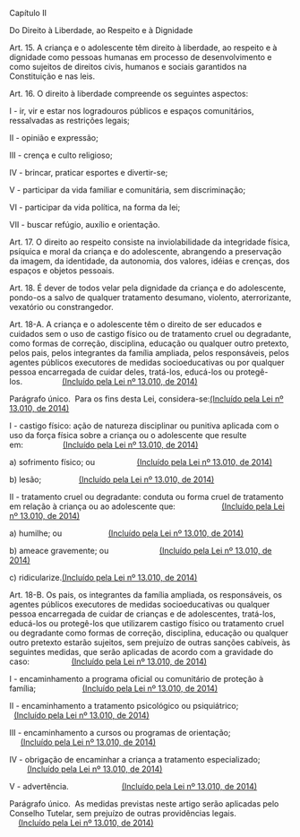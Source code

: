 Capítulo II

Do Direito à Liberdade, ao Respeito e à Dignidade

Art. 15. A criança e o adolescente têm direito à liberdade, ao respeito e à dignidade como pessoas humanas em processo de desenvolvimento e como sujeitos de direitos civis, humanos e sociais garantidos na Constituição e nas leis.

Art. 16. O direito à liberdade compreende os seguintes aspectos:

I - ir, vir e estar nos logradouros públicos e espaços comunitários, ressalvadas as restrições legais;

II - opinião e expressão;

III - crença e culto religioso;

IV - brincar, praticar esportes e divertir-se;

V - participar da vida familiar e comunitária, sem discriminação;

VI - participar da vida política, na forma da lei;

VII - buscar refúgio, auxílio e orientação.

Art. 17. O direito ao respeito consiste na inviolabilidade da integridade física, psíquica e moral da criança e do adolescente, abrangendo a preservação da imagem, da identidade, da autonomia, dos valores, idéias e crenças, dos espaços e objetos pessoais.

Art. 18. É dever de todos velar pela dignidade da criança e do adolescente, pondo-os a salvo de qualquer tratamento desumano, violento, aterrorizante, vexatório ou constrangedor.

Art. 18-A. A criança e o adolescente têm o direito de ser educados e cuidados sem o uso de castigo físico ou de tratamento cruel ou degradante, como formas de correção, disciplina, educação ou qualquer outro pretexto, pelos pais, pelos integrantes da família ampliada, pelos responsáveis, pelos agentes públicos executores de medidas socioeducativas ou por qualquer pessoa encarregada de cuidar deles, tratá-los, educá-los ou protegê-los.                  [\(Incluído pela Lei nº 13.010, de 2014\)](http://www.planalto.gov.br/ccivil_03/_Ato2011-2014/2014/Lei/L13010.htm#art1)

Parágrafo único.  Para os fins desta Lei, considera-se:[\(Incluído pela Lei nº 13.010, de 2014\)](http://www.planalto.gov.br/ccivil_03/_Ato2011-2014/2014/Lei/L13010.htm#art1)

I - castigo físico: ação de natureza disciplinar ou punitiva aplicada com o uso da força física sobre a criança ou o adolescente que resulte em:                  [\(Incluído pela Lei nº 13.010, de 2014\)](http://www.planalto.gov.br/ccivil_03/_Ato2011-2014/2014/Lei/L13010.htm#art1)

a\) sofrimento físico; ou                   [\(Incluído pela Lei nº 13.010, de 2014\)](http://www.planalto.gov.br/ccivil_03/_Ato2011-2014/2014/Lei/L13010.htm#art1)

b\) lesão;                 [\(Incluído pela Lei nº 13.010, de 2014\)](http://www.planalto.gov.br/ccivil_03/_Ato2011-2014/2014/Lei/L13010.htm#art1)

II - tratamento cruel ou degradante: conduta ou forma cruel de tratamento em relação à criança ou ao adolescente que:                     [\(Incluído pela Lei nº 13.010, de 2014\)](http://www.planalto.gov.br/ccivil_03/_Ato2011-2014/2014/Lei/L13010.htm#art1)

a\) humilhe; ou                     [\(Incluído pela Lei nº 13.010, de 2014\)](http://www.planalto.gov.br/ccivil_03/_Ato2011-2014/2014/Lei/L13010.htm#art1)

b\) ameace gravemente; ou                       [\(Incluído pela Lei nº 13.010, de 2014\)](http://www.planalto.gov.br/ccivil_03/_Ato2011-2014/2014/Lei/L13010.htm#art1)

c\) ridicularize.[\(Incluído pela Lei nº 13.010, de 2014\)](http://www.planalto.gov.br/ccivil_03/_Ato2011-2014/2014/Lei/L13010.htm#art1)

Art. 18-B. Os pais, os integrantes da família ampliada, os responsáveis, os agentes públicos executores de medidas socioeducativas ou qualquer pessoa encarregada de cuidar de crianças e de adolescentes, tratá-los, educá-los ou protegê-los que utilizarem castigo físico ou tratamento cruel ou degradante como formas de correção, disciplina, educação ou qualquer outro pretexto estarão sujeitos, sem prejuízo de outras sanções cabíveis, às seguintes medidas, que serão aplicadas de acordo com a gravidade do caso:                   [\(Incluído pela Lei nº 13.010, de 2014\)](http://www.planalto.gov.br/ccivil_03/_Ato2011-2014/2014/Lei/L13010.htm#art1)

I - encaminhamento a programa oficial ou comunitário de proteção à família;                     [\(Incluído pela Lei nº 13.010, de 2014\)](http://www.planalto.gov.br/ccivil_03/_Ato2011-2014/2014/Lei/L13010.htm#art1)

II - encaminhamento a tratamento psicológico ou psiquiátrico;                       [\(Incluído pela Lei nº 13.010, de 2014\)](http://www.planalto.gov.br/ccivil_03/_Ato2011-2014/2014/Lei/L13010.htm#art1)

III - encaminhamento a cursos ou programas de orientação;                  [\(Incluído pela Lei nº 13.010, de 2014\)](http://www.planalto.gov.br/ccivil_03/_Ato2011-2014/2014/Lei/L13010.htm#art1)

IV - obrigação de encaminhar a criança a tratamento especializado;                  [\(Incluído pela Lei nº 13.010, de 2014\)](http://www.planalto.gov.br/ccivil_03/_Ato2011-2014/2014/Lei/L13010.htm#art1)

V - advertência.                        [\(Incluído pela Lei nº 13.010, de 2014\)](http://www.planalto.gov.br/ccivil_03/_Ato2011-2014/2014/Lei/L13010.htm#art1)

Parágrafo único.  As medidas previstas neste artigo serão aplicadas pelo Conselho Tutelar, sem prejuízo de outras providências legais.                      [\(Incluído pela Lei nº 13.010, de 2014\)](http://www.planalto.gov.br/ccivil_03/_Ato2011-2014/2014/Lei/L13010.htm#art1)

